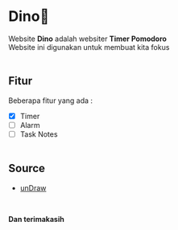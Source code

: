 # Dino🦕
Website **Dino** adalah websiter **Timer Pomodoro**  
Website ini digunakan untuk membuat kita fokus<br><br>

## Fitur
Beberapa fitur yang ada :
- [x] Timer
- [ ] Alarm
- [ ] Task Notes
<br><br>
## Source 
- [unDraw](htts://undraw.co)

<br>

**Dan terimakasih**
